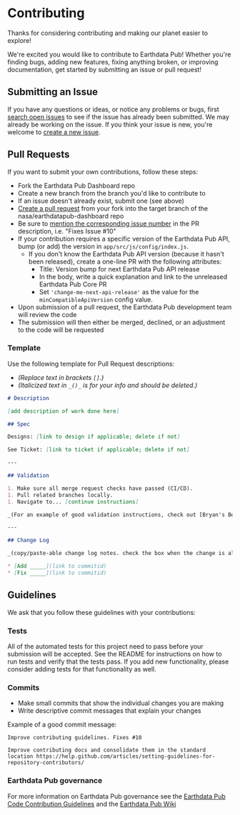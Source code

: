 # Contributing

Thanks for considering contributing and making our planet easier to explore!

We're excited you would like to contribute to Earthdata Pub! Whether you're
finding bugs, adding new features, fixing anything broken, or improving documentation,
get started by submitting an issue or pull request!

## Submitting an Issue

If you have any questions or ideas, or notice any problems or bugs, first
[search open issues](https://wiki.earthdata.nasa.gov/display/EDPUB/Earthdata+Pub:+Report+a+Bug)
to see if the issue has already been submitted. We may already be working on the
issue. If you think your issue is new, you're welcome to [create a new issue](https://wiki.earthdata.nasa.gov/display/EDPUB/Earthdata+Pub:+Report+a+Bug).

## Pull Requests

If you want to submit your own contributions, follow these steps:

* Fork the Earthdata Pub Dashboard repo
* Create a new branch from the branch you'd like to contribute to
* If an issue doesn't already exist, submit one (see above)
* [Create a pull request](https://git.earthdata.nasa.gov/projects/EDPUB/repos/dashboard/pull-requests)
from your fork into the target branch of the nasa/earthdatapub-dashboard repo
* Be sure to [mention the corresponding issue number](https://help.github.com/articles/closing-issues-using-keywords/)
in the PR description, i.e. "Fixes Issue #10"
* If your contribution requires a specific version of the Earthdata Pub API, bump
(or add) the version in `app/src/js/config/index.js`.
  * If you don't know the Earthdata Pub API version (because it hasn't been
  released), create a one-line PR with the following attributes:
    * Title: Version bump for next Earthdata Pub API release
    * In the body, write a quick explanation and link to the unreleased Earthdata
    Pub Core PR
    * Set `'change-me-next-api-release'` as the value for the `minCompatibleApiVersion`
    config value.
* Upon submission of a pull request, the Earthdata Pub development team will
review the code
* The submission will then either be merged, declined, or an adjustment to the code
will be requested

### Template

Use the following template for Pull Request descriptions:

- _(Replace text in brackets `[]`.)_
- _(Italicized text in `_()_` is for your info and should be deleted.)_

```markdown
# Description

[add description of work done here]

## Spec

Designs: [link to design if applicable; delete if not]

See Ticket: [link to ticket if applicable; delete if not]

---

## Validation

1. Make sure all merge request checks have passed (CI/CD).
1. Pull related branches locally.
1. Navigate to... [continue instructions]

_(For an example of good validation instructions, check out [Bryan's Bouncy Ball PR](https://github.com/sparkbox/bouncy-ball/pull/56#issue-192153701).)_

---

## Change Log

_(copy/paste-able change log notes. check the box when the change is also in CHANGELOG.md)_

* [Add _____](link to commitid)
* [Fix _____](link to commitid)
```

## Guidelines

We ask that you follow these guidelines with your contributions:

### Tests

All of the automated tests for this project need to pass before your submission
will be accepted. See the README for instructions on how to run tests and verify
that the tests pass. If you add new functionality, please consider adding tests
for that functionality as well.

### Commits

* Make small commits that show the individual changes you are making
* Write descriptive commit messages that explain your changes

Example of a good commit message:

```text
Improve contributing guidelines. Fixes #10

Improve contributing docs and consolidate them in the standard location https://help.github.com/articles/setting-guidelines-for-repository-contributors/
```

### Earthdata Pub governance

For more information on Earthdata Pub governance see the
[Earthdata Pub Code Contribution Guidelines](https://docs.google.com/document/d/1PfyONpRX3_lk2VqOF_yXQ-LKlPGFbJwfXOtuQWdc2BI/edit)
and the [Earthdata Pub Wiki](https://wiki.earthdata.nasa.gov/display/EDPUB/Earthdata+Pub+Home)
